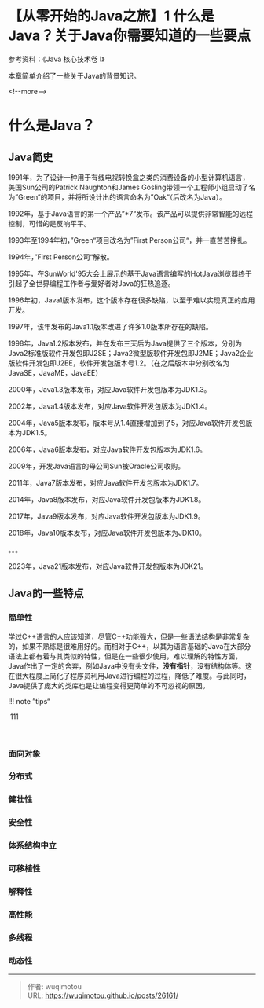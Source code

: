 # 【从零开始的Java之旅】1 什么是Java？关于Java你需要知道的一些要点


 参考资料：《Java 核心技术卷 I》

本章简单介绍了一些关于Java的背景知识。

&lt;!--more--&gt;

# 什么是Java？

## Java简史

1991年，为了设计一种用于有线电视转换盒之类的消费设备的小型计算机语言，美国Sun公司的Patrick Naughton和James Gosling带领一个工程师小组启动了名为”Green“的项目，并将所设计出的语言命名为”Oak“（后改名为Java）。

1992年，基于Java语言的第一个产品”*7“发布。该产品可以提供非常智能的远程控制，可惜的是反响平平。

1993年至1994年初，”Green“项目改名为”First Person公司“，并一直苦苦挣扎。

1994年，”First Person公司“解散。

1995年，在SunWorld&#39;95大会上展示的基于Java语言编写的HotJava浏览器终于引起了全世界编程工作者与爱好者对Java的狂热追逐。

1996年初，Java1版本发布，这个版本存在很多缺陷，以至于难以实现真正的应用开发。

1997年，该年发布的Java1.1版本改进了许多1.0版本所存在的缺陷。

1998年，Java1.2版本发布，并在发布三天后为Java提供了三个版本，分别为Java2标准版软件开发包即J2SE；Java2微型版软件开发包即J2ME；Java2企业版软件开发包即J2EE，软件开发包版本号1.2。（在之后版本中分别改名为JavaSE，JavaME，JavaEE）

2000年，Java1.3版本发布，对应Java软件开发包版本为JDK1.3。

2002年，Java1.4版本发布，对应Java软件开发包版本为JDK1.4。

2004年，Java5版本发布，版本号从1.4直接增加到了5，对应Java软件开发包版本为JDK1.5。

2006年，Java6版本发布，对应Java软件开发包版本为JDK1.6。

2009年，开发Java语言的母公司Sun被Oracle公司收购。

2011年，Java7版本发布，对应Java软件开发包版本为JDK1.7。

2014年，Java8版本发布，对应Java软件开发包版本为JDK1.8。

2017年，Java9版本发布，对应Java软件开发包版本为JDK1.9。

2018年，Java10版本发布，对应Java软件开发包版本为JDK10。

。。。

2023年，Java21版本发布，对应Java软件开发包版本为JDK21。

## Java的一些特点

### 简单性

学过C&#43;&#43;语言的人应该知道，尽管C&#43;&#43;功能强大，但是一些语法结构是非常复杂的，如果不熟练是很难用好的。而相对于C&#43;&#43;，以其为语言基础的Java在大部分语法上都有着与其类似的特性，但是在一些很少使用，难以理解的特性方面，Java作出了一定的舍弃，例如Java中没有头文件，**没有指针**，没有结构体等。这在很大程度上简化了程序员利用Java进行编程的过程，降低了难度。与此同时，Java提供了庞大的类库也是让编程变得更简单的不可忽视的原因。

!!! note ”tips“

​	111

​	

### 面向对象

### 分布式

### 健壮性

### 安全性

### 体系结构中立

### 可移植性

### 解释性

### 高性能

### 多线程

### 动态性







---

> 作者: wuqimotou  
> URL: https://wuqimotou.github.io/posts/26161/  

